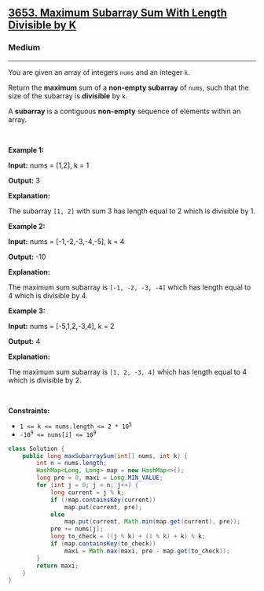 <h2><a href="https://leetcode.com/problems/maximum-subarray-sum-with-length-divisible-by-k">3653. Maximum Subarray Sum With Length Divisible by K</a></h2><h3>Medium</h3><hr><p>You are given an array of integers <code>nums</code> and an integer <code>k</code>.</p>

<p>Return the <strong>maximum</strong> sum of a <strong>non-empty subarray</strong> of <code>nums</code>, such that the size of the subarray is <strong>divisible</strong> by <code>k</code>.</p>

<p>A <strong>subarray</strong> is a contiguous <b>non-empty</b> sequence of elements within an array.</p>

<p>&nbsp;</p>
<p><strong class="example">Example 1:</strong></p>

<div class="example-block">
<p><strong>Input:</strong> <span class="example-io">nums = [1,2], k = 1</span></p>

<p><strong>Output:</strong> <span class="example-io">3</span></p>

<p><strong>Explanation:</strong></p>

<p>The subarray <code>[1, 2]</code> with sum 3 has length equal to 2 which is divisible by 1.</p>
</div>

<p><strong class="example">Example 2:</strong></p>

<div class="example-block">
<p><strong>Input:</strong> <span class="example-io">nums = [-1,-2,-3,-4,-5], k = 4</span></p>

<p><strong>Output:</strong> <span class="example-io">-10</span></p>

<p><strong>Explanation:</strong></p>

<p>The maximum sum subarray is <code>[-1, -2, -3, -4]</code> which has length equal to 4 which is divisible by 4.</p>
</div>

<p><strong class="example">Example 3:</strong></p>

<div class="example-block">
<p><strong>Input:</strong> <span class="example-io">nums = [-5,1,2,-3,4], k = 2</span></p>

<p><strong>Output:</strong> <span class="example-io">4</span></p>

<p><strong>Explanation:</strong></p>

<p>The maximum sum subarray is <code>[1, 2, -3, 4]</code> which has length equal to 4 which is divisible by 2.</p>
</div>

<p>&nbsp;</p>
<p><strong>Constraints:</strong></p>

<ul>
	<li><code>1 &lt;= k &lt;= nums.length &lt;= 2 * 10<sup>5</sup></code></li>
	<li><code>-10<sup>9</sup> &lt;= nums[i] &lt;= 10<sup>9</sup></code></li>
</ul>

```java
class Solution {
    public long maxSubarraySum(int[] nums, int k) {
        int n = nums.length;
        HashMap<Long, Long> map = new HashMap<>();
        long pre = 0, maxi = Long.MIN_VALUE;
        for (int j = 0; j < n; j++) {
            long current = j % k;
            if (!map.containsKey(current))
                map.put(current, pre);
            else
                map.put(current, Math.min(map.get(current), pre));
            pre += nums[j];
            long to_check = ((j % k) + (1 % k) + k) % k;
            if (map.containsKey(to_check))
                maxi = Math.max(maxi, pre - map.get(to_check));
        }
        return maxi;
    }
}
```
